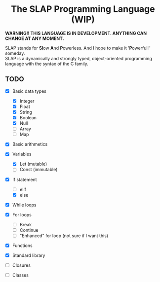 <div align="center">
    <h1>The SLAP Programming Language (WIP)</h1>
</div>

**WARNING!! THIS LANGUAGE IS IN DEVELOPMENT. ANYTHING CAN CHANGE AT ANY MOMENT.**

SLAP stands for **Sl**ow **A**nd **P**owerless. And I hope to make it '**P**owerfull' someday.<br>
SLAP is a dynamically and strongly typed, object-oriented programming language with the syntax of the C family.


## TODO
 - [x] Basic data types
     - [x] Integer
     - [x] Float
     - [x] String
     - [x] Boolean
     - [x] Null
     - [ ] Array
     - [ ] Map
 - [x] Basic arithmetics
 - [x] Variables
     - [x] Let (mutable)
     - [ ] Const (immutable)
 - [x] If statement 
     - [ ] elif
     - [x] else
 - [x] While loops
 - [x] For loops
     - [ ] Break
     - [ ] Continue
     - [ ] "Enhanced" for loop (not sure if I want this)
 - [x] Functions
 - [x] Standard library
 - [ ] Closures
 - [ ] Classes



